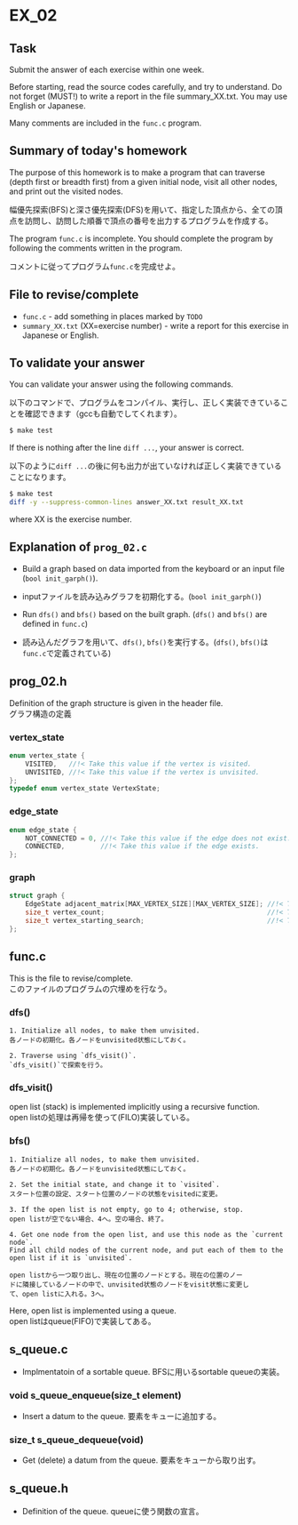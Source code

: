 ﻿# EX_02

## Task
Submit the answer of each exercise within one week.

Before starting, read the source codes carefully, and try to
understand.  Do not forget (MUST!) to write a report in the
file summary_XX.txt. You may use English or Japanese.

Many comments are included in the `func.c` program.

## Summary of today's homework
The purpose of this homework is to make a program that can traverse
(depth first or breadth first) from a given initial node, visit all
other nodes, and print out the visited nodes.

幅優先探索(BFS)と深さ優先探索(DFS)を用いて、指定した頂点から、全ての頂
点を訪問し、訪問した順番で頂点の番号を出力するプログラムを作成する。

The program `func.c` is incomplete. You should complete the program by
following the comments written in the program.

コメントに従ってプログラム`func.c`を完成せよ。

## File to revise/complete

* `func.c` - add something in places marked by `TODO`
* `summary_XX.txt` (XX=exercise number) - write a report for this exercise in Japanese or English.

## To validate your answer

You can validate your answer using the following commands.

以下のコマンドで、プログラムをコンパイル、実行し、正しく実装できていることを確認できます（gccも自動でしてくれます）。

```sh
$ make test
```

If there is nothing after the line `diff ...`, your answer is correct.

以下のように`diff ...`の後に何も出力が出ていなければ正しく実装できていることになります。

```sh
$ make test
diff -y --suppress-common-lines answer_XX.txt result_XX.txt
```

where XX is the exercise number.

## Explanation of `prog_02.c`
- Build a graph based on data imported from the keyboard or an input file (`bool init_garph()`).
- inputファイルを読み込みグラフを初期化する。(`bool init_garph()`)

- Run `dfs()` and `bfs()` based on the built graph. (`dfs()` and `bfs()` are defined in `func.c`)
- 読み込んだグラフを用いて、`dfs()`, `bfs()`を実行する。(`dfs()`, `bfs()`は`func.c`で定義されている)

## prog_02.h
Definition of the graph structure is given in the header file.  
グラフ構造の定義

### vertex_state
```c
enum vertex_state {
    VISITED,   //!< Take this value if the vertex is visited.
    UNVISITED, //!< Take this value if the vertex is unvisited.
};
typedef enum vertex_state VertexState;
```

### edge_state
```c
enum edge_state {
    NOT_CONNECTED = 0, //!< Take this value if the edge does not exist.
    CONNECTED,         //!< Take this value if the edge exists.
};
``` 

### graph
```c
struct graph {
    EdgeState adjacent_matrix[MAX_VERTEX_SIZE][MAX_VERTEX_SIZE]; //!< The adjacent matrix.
    size_t vertex_count;                                         //!< The number of vertices.
    size_t vertex_starting_search;                               //!< The starting vertex for search.
};
``` 

## func.c
This is the file to revise/complete.  
このファイルのプログラムの穴埋めを行なう。

### dfs()
```
1. Initialize all nodes, to make them unvisited.
各ノードの初期化。各ノードをunvisited状態にしておく。

2. Traverse using `dfs_visit()`.
`dfs_visit()`で探索を行う。
```

### dfs_visit()
open list (stack) is implemented implicitly using a recursive function.  
open listの処理は再帰を使って(FILO)実装している。

### bfs()

```
1. Initialize all nodes, to make them unvisited.
各ノードの初期化。各ノードをunvisited状態にしておく。

2. Set the initial state, and change it to `visited`.
スタート位置の設定、スタート位置のノードの状態をvisitedに変更。

3. If the open list is not empty, go to 4; otherwise, stop.
open listが空でない場合、4へ。空の場合、終了。

4. Get one node from the open list, and use this node as the `current node`.
Find all child nodes of the current node, and put each of them to the
open list if it is `unvisited`.

open listから一つ取り出し、現在の位置のノードとする。現在の位置のノー
ドに隣接しているノードの中で、unvisited状態のノードをvisit状態に変更し
て、open listに入れる。3へ。
```
Here, open list is implemented using a queue.  
open listはqueue(FIFO)で実装してある。

## s_queue.c
- Implmentatoin of a sortable queue.
BFSに用いるsortable queueの実装。

### void s_queue_enqueue(size_t element)
- Insert a datum to the queue.
要素をキューに追加する。

### size_t s_queue_dequeue(void)
- Get (delete) a datum from the queue.
要素をキューから取り出す。

## s_queue.h
- Definition of the queue.
queueに使う関数の宣言。



